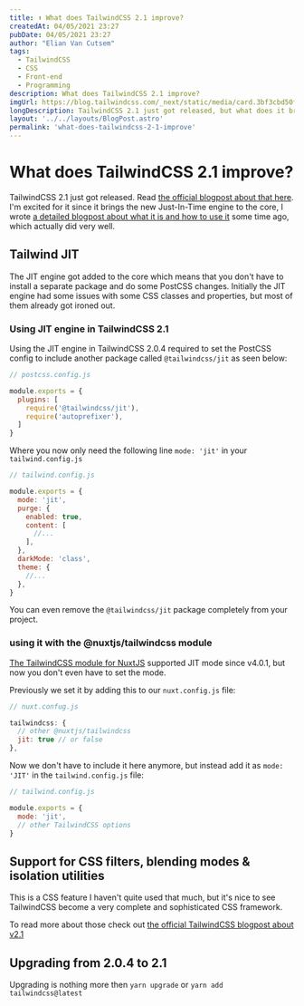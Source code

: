 ```yaml
---
title: ⬆️ What does TailwindCSS 2.1 improve?
createdAt: 04/05/2021 23:27
pubDate: 04/05/2021 23:27
author: "Elian Van Cutsem"
tags:
  - TailwindCSS
  - CSS
  - Front-end
  - Programming
description: What does TailwindCSS 2.1 improve?
imgUrl: https://blog.tailwindcss.com/_next/static/media/card.3bf3cbd50f2798709f66eeefbfdb1eaf.jpg
longDescription: TailwindCSS 2.1 just got released, but what does it bring and improve?
layout: '../../layouts/BlogPost.astro'
permalink: 'what-does-tailwindcss-2-1-improve'
---
```


# What does TailwindCSS 2.1 improve?

TailwindCSS 2.1 just got released. Read [the official blogpost about that here](<https://blog.tailwindcss.com/tailwindcss-2-1>). I'm excited for it since it brings the new Just-In-Time engine to the core, I wrote [a detailed blogpost about what it is and how to use it](<https://www.elian.codes/blog/what-is-tailwindcss-jit-and-how-to-use-it>) some time ago, which actually did very well.

## Tailwind JIT

The JIT engine got added to the core which means that you don't have to install a separate package and do some PostCSS changes. Initially the JIT engine had some issues with some CSS classes and properties, but most of them already got ironed out.

### Using JIT engine in TailwindCSS 2.1

Using the JIT engine in TailwindCSS 2.0.4 required to set the PostCSS config to include another package called `@tailwindcss/jit` as seen below:

```js
// postcss.config.js

module.exports = {
  plugins: [
    require('@tailwindcss/jit'),
    require('autoprefixer'),
  ]
}
```

Where you now only need the following line `mode: 'jit'` in your `tailwind.config.js`

```js
// tailwind.config.js

module.exports = {
  mode: 'jit',
  purge: {
    enabled: true,
    content: [
      //...
    ],
  },
  darkMode: 'class',
  theme: {
    //...
  },
}
```

You can even remove the `@tailwindcss/jit` package completely from your project.

### using it with the @nuxtjs/tailwindcss module

[The TailwindCSS module for NuxtJS](<https://tailwindcss.nuxtjs.org/>) supported JIT mode since v4.0.1, but now you don't even have to set the mode.

Previously we set it by adding this to our `nuxt.config.js` file:

```js
// nuxt.confug.js

tailwindcss: {
  // other @nuxtjs/tailwindcss
  jit: true // or false
},
```

Now we don't have to include it here anymore, but instead add it as `mode: 'JIT'` in the `tailwind.config.js` file:

```js
// tailwind.config.js

module.exports = {
  mode: 'jit',
  // other TailwindCSS options
}
```

## Support for CSS filters, blending modes & isolation utilities

This is a CSS feature I haven't quite used that much, but it's nice to see TailwindCSS become a very complete and sophisticated CSS framework.

To read more about those check out [the official TailwindCSS blogpost about v2.1](<https://blog.tailwindcss.com/tailwindcss-2-1#new-filter-and-backdrop-filter-utilities>)

## Upgrading from 2.0.4 to 2.1

Upgrading is nothing more then `yarn upgrade` or `yarn add tailwindcss@latest`
